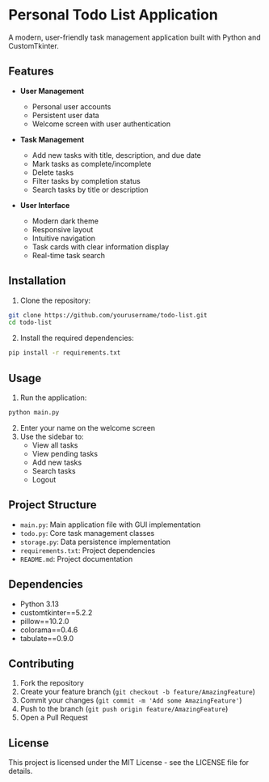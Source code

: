 # Personal Todo List Application

A modern, user-friendly task management application built with Python and CustomTkinter.

## Features

- **User Management**
  - Personal user accounts
  - Persistent user data
  - Welcome screen with user authentication

- **Task Management**
  - Add new tasks with title, description, and due date
  - Mark tasks as complete/incomplete
  - Delete tasks
  - Filter tasks by completion status
  - Search tasks by title or description

- **User Interface**
  - Modern dark theme
  - Responsive layout
  - Intuitive navigation
  - Task cards with clear information display
  - Real-time task search

## Installation

1. Clone the repository:
```bash
git clone https://github.com/yourusername/todo-list.git
cd todo-list
```

2. Install the required dependencies:
```bash
pip install -r requirements.txt
```

## Usage

1. Run the application:
```bash
python main.py
```

2. Enter your name on the welcome screen
3. Use the sidebar to:
   - View all tasks
   - View pending tasks
   - Add new tasks
   - Search tasks
   - Logout

## Project Structure

- `main.py`: Main application file with GUI implementation
- `todo.py`: Core task management classes
- `storage.py`: Data persistence implementation
- `requirements.txt`: Project dependencies
- `README.md`: Project documentation

## Dependencies

- Python 3.13
- customtkinter==5.2.2
- pillow==10.2.0
- colorama==0.4.6
- tabulate==0.9.0

## Contributing

1. Fork the repository
2. Create your feature branch (`git checkout -b feature/AmazingFeature`)
3. Commit your changes (`git commit -m 'Add some AmazingFeature'`)
4. Push to the branch (`git push origin feature/AmazingFeature`)
5. Open a Pull Request

## License

This project is licensed under the MIT License - see the LICENSE file for details. 
